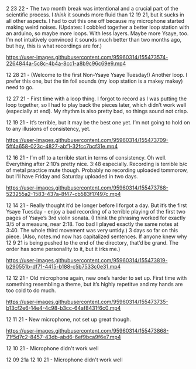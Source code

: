 2 23 22 - The two month break was intentional and a crucial part of the scientific process. I *think* it sounds more fluid than 12 19 21, but it sucks in all other aspects. I had to cut this one off because my microphone started making weird noises. (Updates: I cobbled together a better loop station with an arduino, so maybe more loops. With less layers. Maybe more Ysaye, too. I’m not intuitively convinced it sounds much better than two months ago, but hey, this is what recordings are for.)


https://user-images.githubusercontent.com/95960314/155473574-2264844a-5c8c-4b4a-8cc1-a8b9c96c69e9.mp4



12 28 21 - (Welcome to the first Non-Ysaye Ysaye Tuesday!) Another loop. I prefer this one, but the tin foil sounds (my loop station is a makey makey) need to go.

12 27 21 - First time with a loop thing. I forgot to record as I was putting the loop together, so I had to play back the pieces later, which didn’t work well (especially at end). My rhythm is also pretty bad, so things sound not crisp.

12 19 21 - It’s terrible, but it may be the best one yet. I’m not going to hold on to any illusions of consistency, yet.


https://user-images.githubusercontent.com/95960314/155473709-5ff4a658-023c-4827-abf1-32fcc7bcf31e.mp4


12 16 21 - I’m off to a terrible start in terms of consistency. Oh well. Everything after 2:10’s pretty nice. 3:48 especially. Recording is terrible b/c of metal practice mute though. Probably no recording uploaded tommorow, but I’ll have Friday and Saturday uploaded in two days.  


https://user-images.githubusercontent.com/95960314/155473768-523255a2-1583-437a-8f47-cb583f17497c.mp4


12 14 21 - Really thought it’d be longer before I forgot a day. But it’s the first Ysaye Tuesday - enjoy a bad recording of a terrible playing of the first two pages of Ysaye’s 3rd violin sonata. (I think the phrasing worked for exactly 3/5 of a measure, near 2:18. Too bad I played exactly the same notes at 3:40. The whole third movement was very untidy.) 3 days so far on this piece. (Also, notes.md now has capitalized sentences. If anyone knew why 12 9 21 is being pushed to the end of the directory, that’d be grand. The order has some personality to it, but it irks me.)


https://user-images.githubusercontent.com/95960314/155473819-b290551b-df71-4415-b188-c5b7533c0e31.mp4


12 12 21 - Old microphone again, new one’s harder to set up. First time with something resembling a theme, but it’s highly repetitve and my hands are too cold to do much. 


https://user-images.githubusercontent.com/95960314/155473735-b13cf2e6-14e4-4c98-b3cc-64af8431f6c0.mp4


12 11 21 - New microphone, not set up great though. 


https://user-images.githubusercontent.com/95960314/155473868-71f5d7c2-8457-43db-abd6-6ef9bca9f6e7.mp4


12 10 21 - Microphone didn't work well

12 09 21a
12 10 21 - Microphone didn't work well